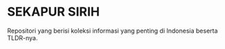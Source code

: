 # SEKAPUR SIRIH

Repositori yang berisi koleksi informasi yang penting di Indonesia beserta TLDR-nya.
